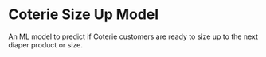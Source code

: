 # Coterie Size Up Model


An ML model to predict if Coterie customers are ready to size up to the next diaper product or size.

